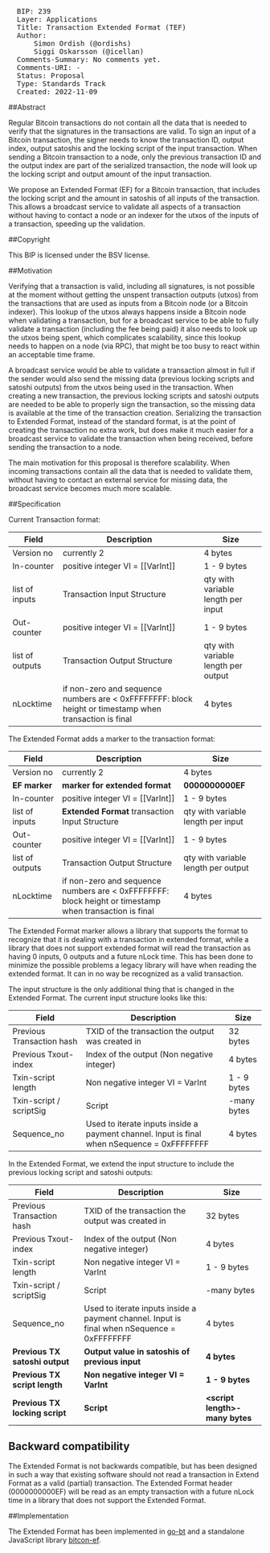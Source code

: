 <pre>
  BIP: 239
  Layer: Applications
  Title: Transaction Extended Format (TEF)
  Author: 
      Simon Ordish (@ordishs)
      Siggi Oskarsson (@icellan)
  Comments-Summary: No comments yet. 
  Comments-URI: - 
  Status: Proposal 
  Type: Standards Track 
  Created: 2022-11-09
</pre>

##Abstract

Regular Bitcoin transactions do not contain all the data that is needed to verify that the signatures in the transactions are valid. To sign an input of a Bitcoin transaction, the signer needs to know the transaction ID, output index, output satoshis and the locking script of the input transaction. When sending a Bitcoin transaction to a node, only the previous transaction ID and the output index are part of the serialized transaction, the node will look up the locking script and output amount of the input transaction.

We propose an Extended Format (EF) for a Bitcoin transaction, that includes the locking script and the amount in satoshis of all inputs of the transaction. This allows a broadcast service to validate all aspects of a transaction without having to contact a node or an indexer for the utxos of the inputs of a transaction, speeding up the validation.

##Copyright

This BIP is licensed under the BSV license.

##Motivation

Verifying that a transaction is valid, including all signatures, is not possible at the moment without getting the unspent transaction outputs (utxos) from the transactions that are used as inputs from a Bitcoin node (or a Bitcoin indexer). This lookup of the utxos always happens inside a Bitcoin node when validating a transaction, but for a broadcast service to be able to fully validate a transaction (including the fee being paid) it also needs to look up the utxos being spent, which complicates scalability, since this lookup needs to happen on a node (via RPC), that might be too busy to react within an acceptable time frame.

A broadcast service would be able to validate a transaction almost in full if the sender would also send the missing data (previous locking scripts and satoshi outputs) from the utxos being used in the transaction. When creating a new transaction, the previous locking scripts and satoshi outputs are needed to be able to properly sign the transaction, so the missing data is available at the time of the transaction creation. Serializing the transaction to Extended Format, instead of the standard format, is at the point of creating the transaction no extra work, but does make it much easier for a broadcast service to validate the transaction when being received, before sending the transaction to a node.

The main motivation for this proposal is therefore scalability. When incoming transactions contain all the data that is needed to validate them, without having to contact an external service for missing data, the broadcast service becomes much more scalable.

##Specification

Current Transaction format:

| Field           | Description                                          | Size                                             |
|-----------------|------------------------------------------------------|--------------------------------------------------|
| Version no      | currently 2                                          | 4 bytes                                          |
| In-counter      | positive integer VI = [[VarInt]]                     | 1 - 9 bytes                                      |
| list of inputs  | Transaction Input  Structure                         | <in-counter> qty with variable length per input  |
| Out-counter     | positive integer VI = [[VarInt]]                     | 1 - 9 bytes                                      |
| list of outputs | Transaction Output Structure                         | <out-counter> qty with variable length per output |
| nLocktime       | if non-zero and sequence numbers are < 0xFFFFFFFF: block height or timestamp when transaction is final | 4 bytes                                          |

The Extended Format adds a marker to the transaction format:

| Field           | Description                                                                                            | Size                                              |
|-----------------|--------------------------------------------------------------------------------------------------------|---------------------------------------------------|
| Version no      | currently 2                                                                                            | 4 bytes                                           |
| **EF marker**   | **marker for extended format**                                                                         | **0000000000EF**                                  |
| In-counter      | positive integer VI = [[VarInt]]                                                                       | 1 - 9 bytes                                       |
| list of inputs  | **Extended Format** transaction Input Structure                                                        | <in-counter> qty with variable length per input   |
| Out-counter     | positive integer VI = [[VarInt]]                                                                       | 1 - 9 bytes                                       |
| list of outputs | Transaction Output Structure                                                                           | <out-counter> qty with variable length per output |
| nLocktime       | if non-zero and sequence numbers are < 0xFFFFFFFF: block height or timestamp when transaction is final | 4 bytes                                           |

The Extended Format marker allows a library that supports the format to recognize that it is dealing with a transaction in extended format, while a library that does not support extended format will read the transaction as having 0 inputs, 0 outputs and a future nLock time. This has been done to minimize the possible problems a legacy library will have when reading the extended format. It can in no way be recognized as a valid transaction.

The input structure is the only additional thing that is changed in the Extended Format. The current input structure looks like this:

| Field                     | Description                                                                                 | Size                          |
|---------------------------|---------------------------------------------------------------------------------------------|-------------------------------|
| Previous Transaction hash | TXID of the transaction the output was created in                                           | 32 bytes                      |
| Previous Txout-index      | Index of the output (Non negative integer)                                                  | 4 bytes                       |
| Txin-script length        | Non negative integer VI = VarInt                                                            | 1 - 9 bytes                   |
| Txin-script / scriptSig   | Script                                                                                      | <in-script length>-many bytes | 
| Sequence_no               | Used to iterate inputs inside a payment channel. Input is final when nSequence = 0xFFFFFFFF | 4 bytes                       |

In the Extended Format, we extend the input structure to include the previous locking script and satoshi outputs:

| Field                          | Description                                                                                 | Size                            |
|--------------------------------|---------------------------------------------------------------------------------------------|---------------------------------|
| Previous Transaction hash      | TXID of the transaction the output was created in                                           | 32 bytes                        |
| Previous Txout-index           | Index of the output (Non negative integer)                                                  | 4 bytes                         |
| Txin-script length             | Non negative integer VI = VarInt                                                            | 1 - 9 bytes                     |
| Txin-script / scriptSig        | Script                                                                                      | <in-script length>-many bytes   | 
| Sequence_no                    | Used to iterate inputs inside a payment channel. Input is final when nSequence = 0xFFFFFFFF | 4 bytes                         |
| **Previous TX satoshi output** | **Output value in satoshis of previous input**                                              | **4 bytes**                     |
| **Previous TX script length**  | **Non negative integer VI = VarInt**                                                        | **1 - 9 bytes**                 |
| **Previous TX locking script** | **Script**                                                                                  | **\<script length>-many bytes** | 

## Backward compatibility

The Extended Format is not backwards compatible, but has been designed in such a way that existing software should not read a transaction in Extend Format as a valid (partial) transaction. The Extended Format header (0000000000EF) will be read as an empty transaction with a future nLock time in a library that does not support the Extended Format.

##Implementation

The Extended Format has been implemented in [go-bt](https://github.com/libsv/go-bt) and a standalone JavaScript library [bitcon-ef](https://github.com/TAAL-GmbH/bitcoin-ef).
